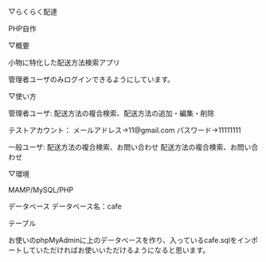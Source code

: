 ▽らくらく配達 
<p> PHP自作</p>

▽概要 
<p>小物に特化した配送方法検索アプリ</p>

<p>管理者ユーザのみログインできるようにしています。</p>

▽使い方 
<p>管理者ユーザ: 配送方法の複合検索、配送方法の追加・編集・削除</p>

<p>テストアカウント： メールアドレス→11@gmail.com パスワード→11111111</p>

<p>一般ユーザ: 配送方法の複合検索、お問い合わせ 配送方法の複合検索、お問い合わせ</p>

▽環境 
<p>MAMP/MySQL/PHP</p>

<p>データベース データベース名：cafe</p>

<p>テーブル</p>

<p>お使いのphpMyAdminに上のデータベースを作り、入っているcafe.sqlをインポートしていただければお使いいただけるようになると思います。</p>
